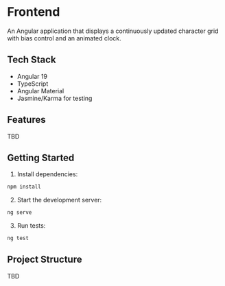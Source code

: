 # Frontend

An Angular application that displays a continuously updated character grid with bias control and an animated clock.

## Tech Stack
- Angular 19
- TypeScript
- Angular Material
- Jasmine/Karma for testing

## Features
TBD

## Getting Started

1. Install dependencies:
```bash
npm install
```

2. Start the development server:
```bash
ng serve
```

3. Run tests:
```bash
ng test
```

## Project Structure
TBD
